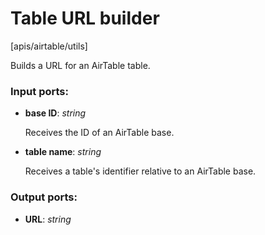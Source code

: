 # Table URL builder

[apis/airtable/utils]

Builds a URL for an AirTable table.

### Input ports:

* __base ID__: _string_

    Receives the ID of an AirTable base.



* __table name__: _string_

    Receives a table's identifier relative to an AirTable base.



### Output ports:

* __URL__: _string_



